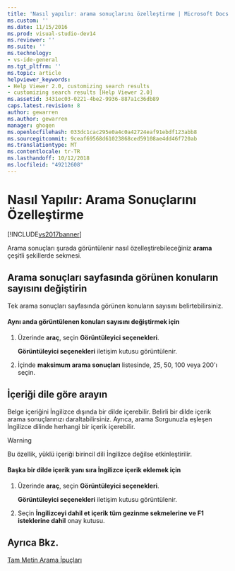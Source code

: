 ```yaml
---
title: 'Nasıl yapılır: arama sonuçlarını özelleştirme | Microsoft Docs'
ms.custom: ''
ms.date: 11/15/2016
ms.prod: visual-studio-dev14
ms.reviewer: ''
ms.suite: ''
ms.technology:
- vs-ide-general
ms.tgt_pltfrm: ''
ms.topic: article
helpviewer_keywords:
- Help Viewer 2.0, customizing search results
- customizing search results [Help Viewer 2.0]
ms.assetid: 3431ec03-0221-4be2-9936-887a1c36db89
caps.latest.revision: 8
author: gewarren
ms.author: gewarren
manager: ghogen
ms.openlocfilehash: 033dc1cac295e0a4c0a42724eaf91ebdf123abb8
ms.sourcegitcommit: 9ceaf69568d61023868ced59108ae4dd46f720ab
ms.translationtype: MT
ms.contentlocale: tr-TR
ms.lasthandoff: 10/12/2018
ms.locfileid: "49212608"
---
```

# <a name="how-to-customize-search-results"></a>Nasıl Yapılır: Arama Sonuçlarını Özelleştirme
[!INCLUDE[vs2017banner](../includes/vs2017banner.md)]

Arama sonuçları şurada görüntülenir nasıl özelleştirebileceğiniz **arama** çeşitli şekillerde sekmesi.  
  
## <a name="change-the-number-of-topics-that-appear-on-a-search-results-page"></a>Arama sonuçları sayfasında görünen konuların sayısını değiştirin  
 Tek arama sonuçları sayfasında görünen konuların sayısını belirtebilirsiniz.  
  
#### <a name="to-change-the-number-of-topics-displayed-at-a-time"></a>Aynı anda görüntülenen konuları sayısını değiştirmek için  
  
1.  Üzerinde **araç**, seçin **Görüntüleyici seçenekleri**.  
  
     **Görüntüleyici seçenekleri** iletişim kutusu görüntülenir.  
  
2.  İçinde **maksimum arama sonuçları** listesinde, 25, 50, 100 veya 200'ı seçin.  
  
## <a name="search-for-content-by-language"></a>İçeriği dile göre arayın  
 Belge içeriğini İngilizce dışında bir dilde içerebilir. Belirli bir dilde içerik arama sonuçlarınızı daraltabilirsiniz. Ayrıca, arama Sorgunuzla eşleşen İngilizce dilinde herhangi bir içerik içerebilir.  
  
> [!WARNING]
>  Bu özellik, yüklü içeriği birincil dili İngilizce değilse etkinleştirilir.  
  
#### <a name="to-include-english-content-alongside-content-in-another-language"></a>Başka bir dilde içerik yanı sıra İngilizce içerik eklemek için  
  
1.  Üzerinde **araç**, seçin **Görüntüleyici seçenekleri**.  
  
     **Görüntüleyici seçenekleri** iletişim kutusu görüntülenir.  
  
2.  Seçin **İngilizceyi dahil et içerik tüm gezinme sekmelerine ve F1 isteklerine dahil** onay kutusu.  
  
## <a name="see-also"></a>Ayrıca Bkz.  
 [Tam Metin Arama İpuçları](../ide/full-text-search-tips.md)



